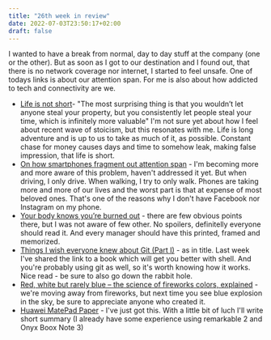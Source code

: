 ```yaml
---
title: "26th week in review"
date: 2022-07-03T23:50:17+02:00
draft: false
---
```


I wanted to have a break from normal, day to day stuff at the company (one or the other). But as soon as I got to our destination and I found out, that there is no network coverage nor internet, I started to feel unsafe. One of todays links is about our attention span. For me is also about how addicted to tech and connectivity are we.

- [Life is not short](https://dkb.show/post/life-is-not-short )- "The most surprising thing is that you wouldn’t let anyone steal your property, but you consistently let people steal your time, which is infinitely more valuable" I'm not sure yet about how I feel about recent wave of stoicism, but this resonates with me. Life is long adventure and is up to us to take as much of it, as possible. Constant chase for money causes days and time to somehow leak, making false impression, that life is short. 
- [On how smartphones fragment out attention span](https://idratherbewriting.com/blog/awakening-moment-to-how-smartphones-fragment-our-attention/) - I'm becoming more and more aware of this problem, haven't addressed it yet. But when driving, I only drive. When walking, I try to only walk. Phones are taking more and more of our lives and the worst part is that at expense of most beloved ones. That's one of the reasons why I don't have Facebook nor Instagram on my phone.
- [Your body knows you’re burned out](https://www.nytimes.com/2022/02/15/well/live/burnout-work-stress.html) - there are few obvious points there, but I was not aware of few other. No spoilers, definitelly everyone should read it. And every manager should have this printed, framed and memorized. 
- [Things I wish everyone knew about Git (Part I)](https://blog.plover.com/prog/git/tips.html) - as in title. Last week I've shared the link to a book which will get you better with shell. And you're probably using git as well, so it's worth knowing how it works. Nice read - be sure to also go down the rabbit hole.
- [Red, white but rarely blue – the science of fireworks colors, explained](https://theconversation.com/red-white-but-rarely-blue-the-science-of-fireworks-colors-explained-119284) - we're moving away from fireworks, but next time you see blue explosion in the sky, be sure to appreciate anyone who created it.
- [Huawei MatePad Paper](https://consumer.huawei.com/en/tablets/matepad-paper/) - I've just got this. With a little bit of luch I'll write short summary (I already have some experience using remarkable 2 and Onyx Boox Note 3)